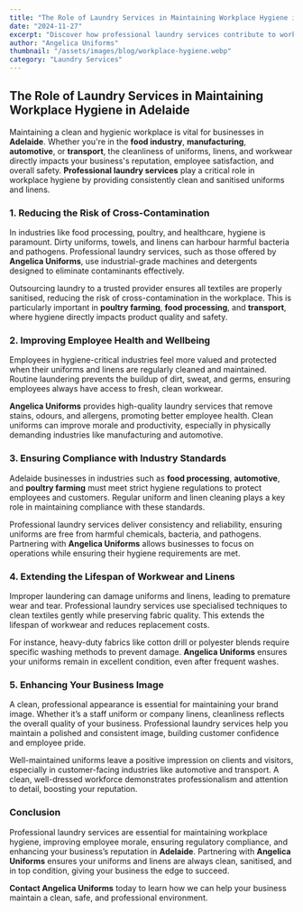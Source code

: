 ```yaml
---
title: "The Role of Laundry Services in Maintaining Workplace Hygiene in Adelaide"
date: "2024-11-27"
excerpt: "Discover how professional laundry services contribute to workplace hygiene in Adelaide, ensuring a safer, cleaner environment for businesses and employees."
author: "Angelica Uniforms"
thumbnail: "/assets/images/blog/workplace-hygiene.webp"
category: "Laundry Services"
---
```


## The Role of Laundry Services in Maintaining Workplace Hygiene in Adelaide

Maintaining a clean and hygienic workplace is vital for businesses in **Adelaide**. Whether you're in the **food industry**, **manufacturing**, **automotive**, or **transport**, the cleanliness of uniforms, linens, and workwear directly impacts your business's reputation, employee satisfaction, and overall safety. **Professional laundry services** play a critical role in workplace hygiene by providing consistently clean and sanitised uniforms and linens.

### 1. **Reducing the Risk of Cross-Contamination**

In industries like food processing, poultry, and healthcare, hygiene is paramount. Dirty uniforms, towels, and linens can harbour harmful bacteria and pathogens. Professional laundry services, such as those offered by **Angelica Uniforms**, use industrial-grade machines and detergents designed to eliminate contaminants effectively.

Outsourcing laundry to a trusted provider ensures all textiles are properly sanitised, reducing the risk of cross-contamination in the workplace. This is particularly important in **poultry farming**, **food processing**, and **transport**, where hygiene directly impacts product quality and safety.

### 2. **Improving Employee Health and Wellbeing**

Employees in hygiene-critical industries feel more valued and protected when their uniforms and linens are regularly cleaned and maintained. Routine laundering prevents the buildup of dirt, sweat, and germs, ensuring employees always have access to fresh, clean workwear.

**Angelica Uniforms** provides high-quality laundry services that remove stains, odours, and allergens, promoting better employee health. Clean uniforms can improve morale and productivity, especially in physically demanding industries like manufacturing and automotive.

### 3. **Ensuring Compliance with Industry Standards**

Adelaide businesses in industries such as **food processing**, **automotive**, and **poultry farming** must meet strict hygiene regulations to protect employees and customers. Regular uniform and linen cleaning plays a key role in maintaining compliance with these standards.

Professional laundry services deliver consistency and reliability, ensuring uniforms are free from harmful chemicals, bacteria, and pathogens. Partnering with **Angelica Uniforms** allows businesses to focus on operations while ensuring their hygiene requirements are met.

### 4. **Extending the Lifespan of Workwear and Linens**

Improper laundering can damage uniforms and linens, leading to premature wear and tear. Professional laundry services use specialised techniques to clean textiles gently while preserving fabric quality. This extends the lifespan of workwear and reduces replacement costs.

For instance, heavy-duty fabrics like cotton drill or polyester blends require specific washing methods to prevent damage. **Angelica Uniforms** ensures your uniforms remain in excellent condition, even after frequent washes.

### 5. **Enhancing Your Business Image**

A clean, professional appearance is essential for maintaining your brand image. Whether it’s a staff uniform or company linens, cleanliness reflects the overall quality of your business. Professional laundry services help you maintain a polished and consistent image, building customer confidence and employee pride.

Well-maintained uniforms leave a positive impression on clients and visitors, especially in customer-facing industries like automotive and transport. A clean, well-dressed workforce demonstrates professionalism and attention to detail, boosting your reputation.

### Conclusion

Professional laundry services are essential for maintaining workplace hygiene, improving employee morale, ensuring regulatory compliance, and enhancing your business’s reputation in **Adelaide**. Partnering with **Angelica Uniforms** ensures your uniforms and linens are always clean, sanitised, and in top condition, giving your business the edge to succeed.

**Contact Angelica Uniforms** today to learn how we can help your business maintain a clean, safe, and professional environment.